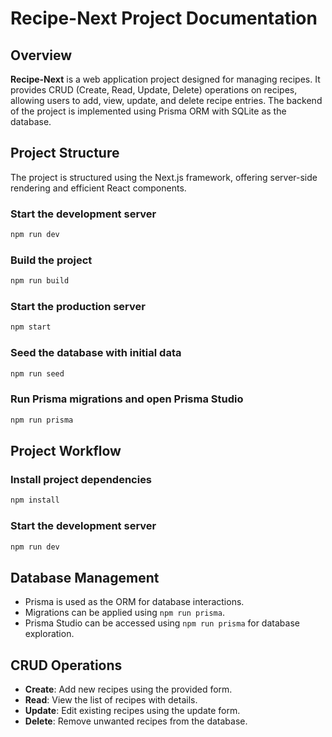 # Recipe-Next Project Documentation

## Overview

**Recipe-Next** is a web application project designed for managing recipes. It provides CRUD (Create, Read, Update, Delete) operations on recipes, allowing users to add, view, update, and delete recipe entries. The backend of the project is implemented using Prisma ORM with SQLite as the database.

## Project Structure

The project is structured using the Next.js framework, offering server-side rendering and efficient React components.

### Start the development server

```bash
npm run dev
```

### Build the project

```bash
npm run build
```

### Start the production server

```bash
npm start
```

### Seed the database with initial data

```bash
npm run seed
```

### Run Prisma migrations and open Prisma Studio

```bash
npm run prisma
```

## Project Workflow

### Install project dependencies

```bash
npm install
```

### Start the development server

```bash
npm run dev
```

## Database Management

- Prisma is used as the ORM for database interactions.
- Migrations can be applied using `npm run prisma`.
- Prisma Studio can be accessed using `npm run prisma` for database exploration.

## CRUD Operations

- **Create**: Add new recipes using the provided form.
- **Read**: View the list of recipes with details.
- **Update**: Edit existing recipes using the update form.
- **Delete**: Remove unwanted recipes from the database.
